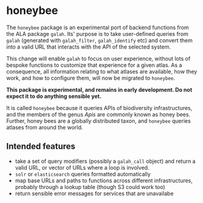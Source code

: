 # honeybee
The `honeybee` package is an experimental port of backend functions from the 
ALA package `galah`. Its' purpose is to take user-defined queries from `galah`
(generated with `galah_filter`, `galah_identify` etc) and convert them into a 
valid URL that interacts with the API of the selected system. 

This change will enable `galah` to focus on user experience, without lots of
bespoke functions to customize that experience for a given atlas. As a 
consequence, all information relating to what atlases are available, how they 
work, and how to configure them, will now be migrated to `honeybee`.

**This package is experimental, and remains in early development. Do not expect
it to do anything sensible yet.**

It is called `honeybee` because it queries APIs of biodiversity infrastructures,
and the members of the genus *Apis* are commonly known as honey bees. Further,
honey bees are a globally distributed taxon, and `honeybee` queries atlases
from around the world.

## Intended features

* take a set of query modifiers (possibly a `galah_call` object) and return a valid URL, or vector of URLs where a loop is involved.
* `solr` or `elasticsearch` queries formatted automatically
* map base URLs and paths to functions across different infrastructures, probably through a lookup table (though S3 could work too)
* return sensible error messages for services that are unavailabe